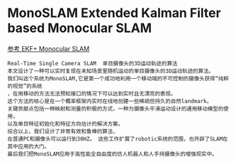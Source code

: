 # MonoSLAM   Extended Kalman Filter based Monocular SLAM
[参考 EKF+ Monocular SLAM ](http://vision.ia.ac.cn/Students/gzp/monocularslam.html)

    Real-Time Single Camera SLAM  单目摄像头的3D运动轨迹的算法
    本文设计了一种可以实时复现在未知场景里随机运动的单目摄像头的3D运动轨迹的算法。
    我们叫这个系统为MonoSLAM,它是第一个成功地利用一个移动端的不可控制的摄像头获得“纯粹的视觉”的系统
    ，在用移动的方法无法预知接口的情况下可以达到实时且无漂亮的表现。
    这个方法的核心是在一个概率框架内实时在线地创建一些稀疏但持久的自然landmark。 
    关键贡献点包括一种映射和测量的积极的方式，一种为摄像头平滑运动设计的通用移动模型的使用，
    以及单目特征初始化和特征方向估计的解决方案。
    综合以上，我们设计了非常有效和鲁棒的算法，
    在普通PC和摄像头可以运行到30HZ。 这些工作扩展了robotic系统的范围，也开辟了SLAM在其中应用的大门。
    最后我们把MonoSLAM应用于高性能全自由度的仿人机器人和人手持摄像头的增强现实中。
